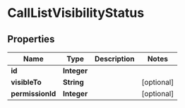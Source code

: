 # CallListVisibilityStatus

## Properties
Name | Type | Description | Notes
------------ | ------------- | ------------- | -------------
**id** | **Integer** |  | 
**visibleTo** | **String** |  |  [optional]
**permissionId** | **Integer** |  |  [optional]
